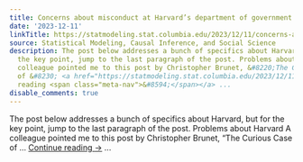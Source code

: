 ```yaml
---
title: Concerns about misconduct at Harvard’s department of government and elsewhere
date: '2023-12-11'
linkTitle: https://statmodeling.stat.columbia.edu/2023/12/11/concerns-about-misconduct-at-harvards-department-of-government-and-elsewhere/
source: Statistical Modeling, Causal Inference, and Social Science
description: The post below addresses a bunch of specifics about Harvard, but for
  the key point, jump to the last paragraph of the post. Problems about Harvard A
  colleague pointed me to this post by Christopher Brunet, &#8220;The Curious Case
  of &#8230; <a href="https://statmodeling.stat.columbia.edu/2023/12/11/concerns-about-misconduct-at-harvards-department-of-government-and-elsewhere/">Continue
  reading <span class="meta-nav">&#8594;</span></a> ...
disable_comments: true
---
```

The post below addresses a bunch of specifics about Harvard, but for the key point, jump to the last paragraph of the post. Problems about Harvard A colleague pointed me to this post by Christopher Brunet, &#8220;The Curious Case of &#8230; <a href="https://statmodeling.stat.columbia.edu/2023/12/11/concerns-about-misconduct-at-harvards-department-of-government-and-elsewhere/">Continue reading <span class="meta-nav">&#8594;</span></a> ...